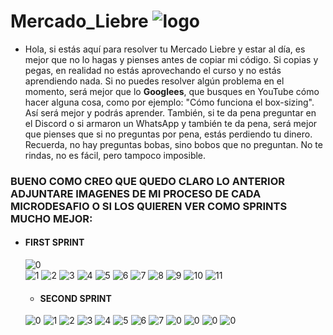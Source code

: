 # Mercado_Liebre                                                                                                                       ![logo](/public/img/svg/favicon.svg)

  - Hola, si estás aquí para resolver tu Mercado Liebre y estar al día, es mejor que no lo hagas y pienses antes de copiar mi código. Si copias y pegas, en realidad no estás aprovechando el curso y no estás aprendiendo nada. Si no puedes resolver algún problema en el momento, será mejor que lo <b>Googlees</b>, que busques en YouTube cómo hacer alguna cosa, como por ejemplo: "Cómo funciona el box-sizing". Así será mejor y podrás aprender. También, si te da pena preguntar en el Discord o si armaron un WhatsApp y también te da pena, será mejor que pienses que si no preguntas por pena, estás perdiendo tu dinero. Recuerda, no hay preguntas bobas, sino bobos que no preguntan. No te rindas, no es fácil, pero tampoco imposible.

### BUENO COMO CREO QUE QUEDO CLARO LO ANTERIOR ADJUNTARE IMAGENES DE MI PROCESO DE CADA MICRODESAFIO O SI LOS QUIEREN VER COMO SPRINTS MUCHO MEJOR:

- #### FIRST SPRINT

    ![0](/first-sprint/Screenshot%202023-11-10%20092028.png)  
    ![1](/first-sprint/Screenshot%202023-11-10%20092034.png)
    ![2](/first-sprint/Screenshot%202023-11-10%20092040.png)
    ![3](/first-sprint/Screenshot%202023-11-10%20092048.png)
    ![4](/first-sprint/Screenshot%202023-11-10%20092055.png)
    ![5](/first-sprint/Screenshot%202023-11-10%20092100.png)
    ![6](/first-sprint/Screenshot%202023-11-10%20092114.png)
    ![7](/first-sprint/Screenshot%202023-11-10%20092118.png)
    ![8](/first-sprint/Screenshot%202023-11-10%20092128.png)
    ![9](/first-sprint/Screenshot%202023-11-10%20092135.png)
    ![10](/first-sprint/Screenshot%202023-11-10%20092140.png)
    ![11](/first-sprint/Screenshot%202023-11-10%20092151.png)
  
  - #### SECOND SPRINT

  ![0](/second-sprint/Screenshot%202023-11-11%20184137.png)
  ![1](/second-sprint/Screenshot%202023-11-11%20184140.png)
  ![2](/second-sprint/Screenshot%202023-11-11%20184143.png)
  ![3](/second-sprint/Screenshot%202023-11-11%20184145.png)
  ![4](/second-sprint/Screenshot%202023-11-11%20184149.png)
  ![5](/second-sprint/Screenshot%202023-11-11%20184152.png)
  ![6](/second-sprint/Screenshot%202023-11-11%20184154.png)
  ![7](/second-sprint/Screenshot%202023-11-11%20184219.png)
  ![0](/second-sprint/Screenshot%202023-11-11%20184226.png)
  ![0](/second-sprint/Screenshot%202023-11-11%20184229.png)
  ![0](/second-sprint/Screenshot%202023-11-11%20184231.png)
  ![0](/second-sprint/Screenshot%202023-11-11%20184235.png)
